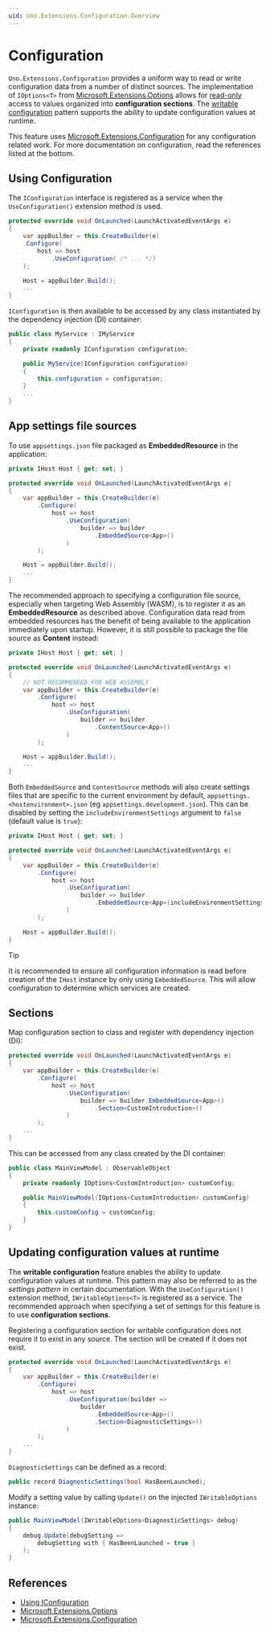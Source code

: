 ```yaml
---
uid: Uno.Extensions.Configuration.Overview
---
```

# Configuration

`Uno.Extensions.Configuration` provides a uniform way to read or write configuration data from a number of distinct sources. The implementation of `IOptions<T>` from [Microsoft.Extensions.Options](https://learn.microsoft.com/dotnet/api/microsoft.extensions.options) allows for [read-only](https://learn.microsoft.com/dotnet/core/extensions/configuration#concepts-and-abstractions) access to values organized into **configuration sections**. The [writable configuration](xref:Uno.Extensions.Configuration.HowToWritableConfiguration) pattern supports the ability to update configuration values at runtime.

This feature uses [Microsoft.Extensions.Configuration](https://www.nuget.org/packages/Microsoft.Extensions.Configuration) for any configuration related work. For more documentation on configuration, read the references listed at the bottom.

## Using Configuration

The `IConfiguration` interface is registered as a service when the `UseConfiguration()` extension method is used.

```csharp
protected override void OnLaunched(LaunchActivatedEventArgs e)
{
    var appBuilder = this.CreateBuilder(e)
    .Configure(
        host => host
            .UseConfiguration( /* ... */)
    );

    Host = appBuilder.Build();
    ...
}
```

`IConfiguration` is then available to be accessed by any class instantiated by the dependency injection (DI) container:

```csharp
public class MyService : IMyService
{
    private readonly IConfiguration configuration;

    public MyService(IConfiguration configuration)
    {
        this.configuration = configuration;
    }
    ...
}
```

## App settings file sources

To use `appsettings.json` file packaged as **EmbeddedResource** in the application:

```csharp
private IHost Host { get; set; }

protected override void OnLaunched(LaunchActivatedEventArgs e)
{
    var appBuilder = this.CreateBuilder(e)
        .Configure(
            host => host
                .UseConfiguration(
                    builder => builder
                        .EmbeddedSource<App>()
                )
        );

    Host = appBuilder.Build();
    ...
}
```

The recommended approach to specifying a configuration file source, especially when targeting Web Assembly (WASM), is to register it as an **EmbeddedResource** as described above. Configuration data read from embedded resources has the benefit of being available to the application immediately upon startup. However, it is still possible to package the file source as **Content** instead:

```csharp
private IHost Host { get; set; }

protected override void OnLaunched(LaunchActivatedEventArgs e)
{
    // NOT RECOMMENDED FOR WEB ASSEMBLY
    var appBuilder = this.CreateBuilder(e)
        .Configure(
            host => host
                .UseConfiguration(
                    builder => builder
                        .ContentSource<App>()
                )
        );

    Host = appBuilder.Build();
    ...
}
```

Both `EmbeddedSource` and `ContentSource` methods will also create settings files that are specific to the current environment by default, `appsettings.<hostenvironment>.json` (eg `appsettings.development.json`). This can be disabled by setting the `includeEnvironmentSettings` argument to `false` (default value is `true`):

```csharp
private IHost Host { get; set; }

protected override void OnLaunched(LaunchActivatedEventArgs e)
{
    var appBuilder = this.CreateBuilder(e)
        .Configure(
            host => host
                .UseConfiguration(
                    builder => builder
                        .EmbeddedSource<App>(includeEnvironmentSettings: false)
                )
        );

    Host = appBuilder.Build();
}
```

> [!TIP]
> It is recommended to ensure all configuration information is read before creation of the `IHost` instance by only using `EmbeddedSource`. This will allow configuration to determine which services are created.

## Sections

Map configuration section to class and register with dependency injection (DI):

```csharp
protected override void OnLaunched(LaunchActivatedEventArgs e)
{
    var appBuilder = this.CreateBuilder(e)
        .Configure(
            host => host
                .UseConfiguration(
                    builder => builder.EmbeddedSource<App>()
                        .Section<CustomIntroduction>()
                )
        );
    ...
}
```

This can be accessed from any class created by the DI container:

```csharp
public class MainViewModel : ObservableObject
{
    private readonly IOptions<CustomIntroduction> customConfig;

    public MainViewModel(IOptions<CustomIntroduction> customConfig)
    {
        this.customConfig = customConfig;
    }
}
```

## Updating configuration values at runtime

The **writable configuration** feature enables the ability to update configuration values at runtime. This pattern may also be referred to as the _settings pattern_ in certain documentation.  With the `UseConfiguration()` extension method, `IWritableOptions<T>` is registered as a service. The recommended approach when specifying a set of settings for this feature is to use **configuration sections**.

Registering a configuration section for writable configuration does not require it to exist in any source. The section will be created if it does not exist.

```csharp
protected override void OnLaunched(LaunchActivatedEventArgs e)
{
    var appBuilder = this.CreateBuilder(e)
        .Configure(
            host => host
                .UseConfiguration(builder =>
                    builder
                        .EmbeddedSource<App>()
                        .Section<DiagnosticSettings>()
                )
        );
    ...
}
```

`DiagnosticSettings` can be defined as a record:

```csharp
public record DiagnosticSettings(bool HasBeenLaunched);
```

Modify a setting value by calling `Update()` on the injected `IWritableOptions` instance:

```csharp
public MainViewModel(IWritableOptions<DiagnosticSettings> debug)
{
    debug.Update(debugSetting =>
        debugSetting with { HasBeenLaunched = true }
    );
}
```

## References

- [Using IConfiguration](https://learn.microsoft.com/aspnet/core/fundamentals/configuration)
- [Microsoft.Extensions.Options](https://learn.microsoft.com/dotnet/api/microsoft.extensions.options)
- [Microsoft.Extensions.Configuration](https://www.nuget.org/packages/Microsoft.Extensions.Configuration)
